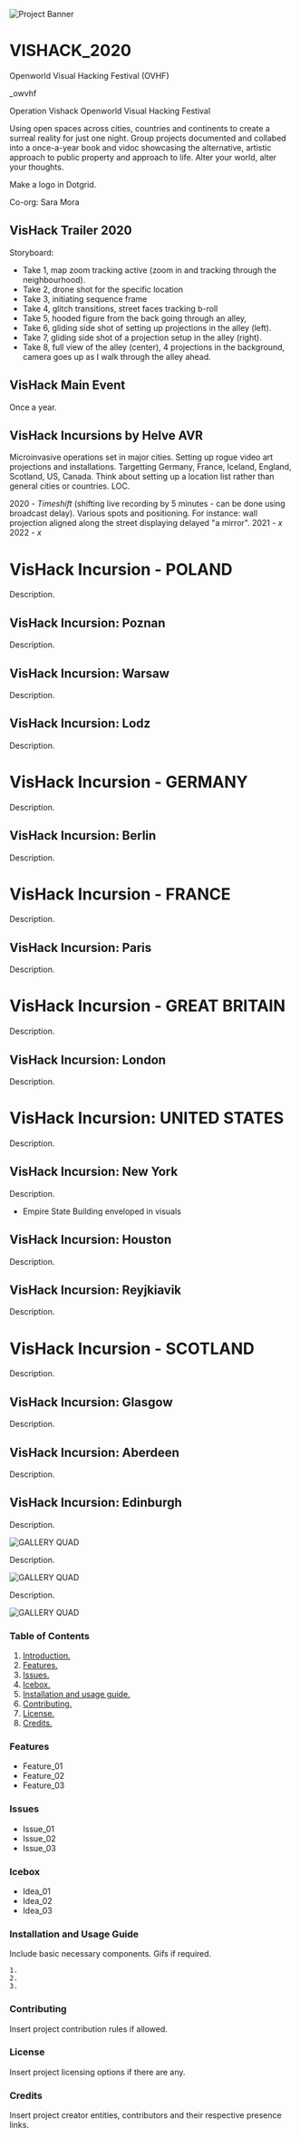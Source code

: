 ![Project Banner](/assets/template_visuals/temp-banner.png)

<a name="intro"></a>
# VISHACK_2020

Openworld Visual Hacking Festival (OVHF)

_owvhf

Operation Vishack
Openworld Visual Hacking Festival

Using open spaces across cities, countries and continents to create a surreal reality for just one night. Group projects documented and collabed into a once-a-year book and vidoc showcasing the alternative, artistic approach to public property and approach to life. Alter your world, alter your thoughts.

Make a logo in Dotgrid.

Co-org: Sara Mora

## VisHack Trailer 2020

Storyboard: 
- Take 1, map zoom tracking active (zoom in and tracking through the neighbourhood).
- Take 2, drone shot for the specific location
- Take 3, initiating sequence frame
- Take 4, glitch transitions, street faces tracking b-roll
- Take 5, hooded figure from the back going through an alley,
- Take 6, gliding side shot of setting up projections in the alley (left).
- Take 7, gliding side shot of a projection setup in the alley (right).
- Take 8, full view of the alley (center), 4 projections in the background, camera goes up as I walk through the alley ahead.

## VisHack Main Event

Once a year.

## VisHack Incursions by Helve AVR

Microinvasive operations set in major cities. Setting up rogue video art projections and installations. Targetting Germany, France, Iceland, England, Scotland, US, Canada. Think about setting up a location list rather than general cities or countries. LOC.

2020 - *Timeshift* (shifting live recording by 5 minutes - can be done using broadcast delay). Various spots and positioning. For instance: wall projection aligned along the street displaying delayed "a mirror".
2021 - *x*
2022 - *x*

# VisHack Incursion - POLAND

Description.

## VisHack Incursion: Poznan

Description.

## VisHack Incursion: Warsaw

Description.

## VisHack Incursion: Lodz

Description.

# VisHack Incursion - GERMANY

Description.

## VisHack Incursion: Berlin

Description.

# VisHack Incursion - FRANCE

Description.

## VisHack Incursion: Paris

Description.

# VisHack Incursion - GREAT BRITAIN

Description.

## VisHack Incursion: London

Description.

# VisHack Incursion: UNITED STATES

Description.

## VisHack Incursion: New York

Description.

+ Empire State Building enveloped in visuals

## VisHack Incursion: Houston

Description.

## VisHack Incursion: Reyjkiavik

Description.

# VisHack Incursion - SCOTLAND

Description.

## VisHack Incursion: Glasgow

Description.

## VisHack Incursion: Aberdeen

Description.

## VisHack Incursion: Edinburgh

Description.

![GALLERY QUAD](/assets/template_visuals/temp-dual-gallery.png)

Description.

![GALLERY QUAD](/assets/template_visuals/temp-triple-gallery.png)

Description.

![GALLERY QUAD](/assets/template_visuals/temp-quad-gallery.png)

### Table of Contents
1. [Introduction.](#intro)
2. [Features.](#features)
3. [Issues.](#issues)
4. [Icebox.](#icebox)
5. [Installation and usage guide.](#install)
6. [Contributing.](#contribute)
7. [License.](#license)
8. [Credits.](#credits)

<a name="features"></a>
### Features
+ Feature_01
+ Feature_02
+ Feature_03

<a name="issues"></a>
### Issues
+ Issue_01
+ Issue_02
+ Issue_03

<a name="icebox"></a>
### Icebox
+ Idea_01
+ Idea_02
+ Idea_03

<a name="install"></a>
### Installation and Usage Guide
Include basic necessary components. Gifs if required.
```
1. 
2. 
3. 
```

<a name="contribute"></a>
### Contributing
Insert project contribution rules if allowed.

<a name="license"></a>
### License
Insert project licensing options if there are any.

<a name="credits"></a>
### Credits
Insert project creator entities, contributors and their respective presence links.
